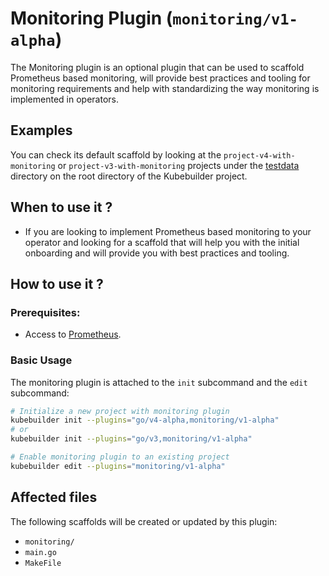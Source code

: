 # Monitoring Plugin (`monitoring/v1-alpha`)

The Monitoring plugin is an optional plugin that can be used to scaffold Prometheus based monitoring, will provide best practices and tooling for monitoring requirements and help with standardizing the way monitoring is implemented in operators.

<aside class="note">
<h1>Examples</h1>

You can check its default scaffold by looking at the `project-v4-with-monitoring` or `project-v3-with-monitoring` projects under the [testdata][testdata] directory on the root directory of the Kubebuilder project.

</aside>

## When to use it ?

- If you are looking to implement Prometheus based monitoring to your operator and looking for a scaffold that will help you with the initial onboarding and will provide you with best practices and tooling.

## How to use it ?

### Prerequisites:

- Access to [Prometheus][prometheus].

### Basic Usage

The monitoring plugin is attached to the `init` subcommand and the `edit` subcommand:

```sh
# Initialize a new project with monitoring plugin
kubebuilder init --plugins="go/v4-alpha,monitoring/v1-alpha"
# or
kubebuilder init --plugins="go/v3,monitoring/v1-alpha"

# Enable monitoring plugin to an existing project
kubebuilder edit --plugins="monitoring/v1-alpha"
```

## Affected files

The following scaffolds will be created or updated by this plugin:

- `monitoring/`
- `main.go`
- `MakeFile`

[prometheus]: https://prometheus.io/docs/introduction/overview/
[testdata]: https://github.com/kubernetes-sigs/kubebuilder/tree/master/testdata
